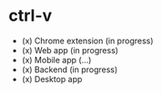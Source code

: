 # ctrl-v

* (x) Chrome extension (in progress)
* (x) Web app (in progress)
* (x) Mobile app (...)
* (x) Backend (in progress)
* (x) Desktop app
